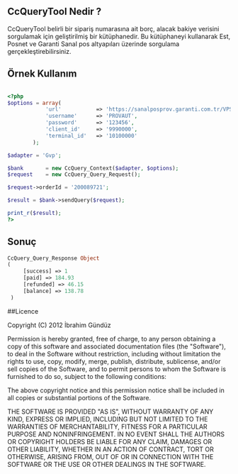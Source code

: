 ## CcQueryTool Nedir ?
CcQueryTool belirli bir sipariş numarasına ait borç, alacak bakiye verisini sorgulamak için geliştirilmiş bir kütüphanedir.
Bu kütüphaneyi kullanarak Est, Posnet ve Garanti Sanal pos altyapıları üzerinde sorgulama gerçekleştirebilirsiniz.

## Örnek Kullanım
```php

<?php
$options = array(
            'url'           => 'https://sanalposprov.garanti.com.tr/VPServlet',
            'username'      => 'PROVAUT',
            'password'      => '123456',
            'client_id'     => '9990000',
            'terminal_id'   => '10100000'
        );

$adapter = 'Gvp';

$bank       = new CcQuery_Context($adapter, $options);
$request    = new CcQuery_Query_Request();

$request->orderId = '200089721';

$result = $bank->sendQuery($request);

print_r($result);
?>

```

## Sonuç
```php
CcQuery_Query_Response Object
(
     [success] => 1
     [paid] => 184.93
     [refunded] => 46.15
     [balance] => 138.78
 )
```
##Licence

Copyright (C) 2012 İbrahim Gündüz

Permission is hereby granted, free of charge, to any person obtaining a copy of this software and associated documentation files (the "Software"), to deal in the Software without restriction, including without limitation the rights to use, copy, modify, merge, publish, distribute, sublicense, and/or sell copies of the Software, and to permit persons to whom the Software is furnished to do so, subject to the following conditions:

The above copyright notice and this permission notice shall be included in all copies or substantial portions of the Software.

THE SOFTWARE IS PROVIDED "AS IS", WITHOUT WARRANTY OF ANY KIND, EXPRESS OR IMPLIED, INCLUDING BUT NOT LIMITED TO THE WARRANTIES OF MERCHANTABILITY, FITNESS FOR A PARTICULAR PURPOSE AND NONINFRINGEMENT. IN NO EVENT SHALL THE AUTHORS OR COPYRIGHT HOLDERS BE LIABLE FOR ANY CLAIM, DAMAGES OR OTHER LIABILITY, WHETHER IN AN ACTION OF CONTRACT, TORT OR OTHERWISE, ARISING FROM, OUT OF OR IN CONNECTION WITH THE SOFTWARE OR THE USE OR OTHER DEALINGS IN THE SOFTWARE.

